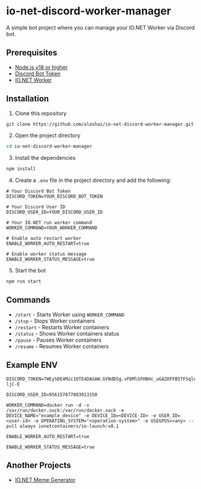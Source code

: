 # io-net-discord-worker-manager

A simple bot project where you can manage your IO.NET Worker via Discord bot.

## Prerequisites

- [Node.js v18 or higher](https://nodejs.org/)
- [Discord Bot Token](https://discord.com/developers/applications)
- [IO.NET Worker](https://io.net)

## Installation

1. Clone this repository

```bash
git clone https://github.com/aloshai/io-net-discord-worker-manager.git
```

2. Open the project directory

```bash
cd io-net-discord-worker-manager
```

3. Install the dependencies

```bash
npm install
```

4. Create a `.env` file in the project directory and add the following:

```env
# Your Discord Bot Token
DISCORD_TOKEN=YOUR_DISCORD_BOT_TOKEN

# Your Discord User ID
DISCORD_USER_ID=YOUR_DISCORD_USER_ID

# Your IO.NET run worker command
WORKER_COMMAND=YOUR_WORKER_COMMAND

# Enable auto restart worker
ENABLE_WORKER_AUTO_RESTART=true

# Enable worker status message
ENABLE_WORKER_STATUS_MESSAGE=true
```

5. Start the bot

```bash
npm run start
```

## Commands

- `/start` - Starts Worker using `WORKER_COMMAND`
- `/stop` - Stops Worker containers
- `/restart` - Restarts Worker containers
- `/status` - Shows Worker containers status
- `/pause` - Pauses Worker containers
- `/resume` - Resumes Worker containers

## Example ENV

```env
DISCORD_TOKEN=TWEySDE4Mzc1OTE4DASAW.GYNdDSg.vFDMlGFHBHc_uGA2DFFB5TFSqleolqK-ljC-E

DISCORD_USER_ID=956157077083013150

WORKER_COMMAND=docker run -d -v /var/run/docker.sock:/var/run/docker.sock -e DEVICE_NAME="example_device" -e DEVICE_ID=<DEVICE-ID> -e USER_ID=<user-id> -e OPERATING_SYSTEM="<operation-system>" -e USEGPUS=<any> --pull always ionetcontainers/io-launch:v0.1

ENABLE_WORKER_AUTO_RESTART=true

ENABLE_WORKER_STATUS_MESSAGE=true
```

## Another Projects

- [IO.NET Meme Generator](https://io-net-memegenerator.vercel.app/)
